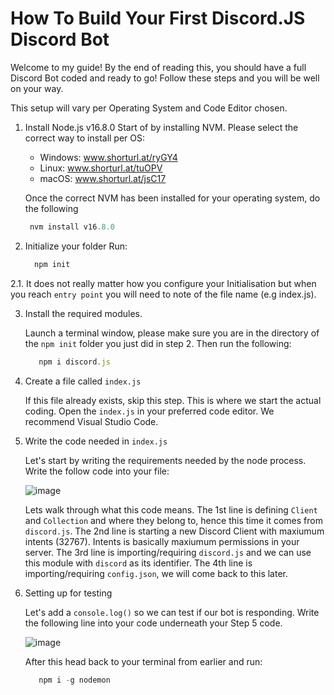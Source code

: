 # How To Build Your First Discord.JS Discord Bot

Welcome to my guide! By the end of reading this, you should have a full Discord Bot coded and ready to go!
Follow these steps and you will be well on your way.

This setup will vary per Operating System and Code Editor chosen.

1. Install Node.js v16.8.0
   Start of by installing NVM. Please select the correct way to install per OS:
   - Windows: www.shorturl.at/ryGY4
   - Linux: www.shorturl.at/tuOPV
   - macOS: www.shorturl.at/jsC17

   Once the correct NVM has been installed for your operating system, do the following
   ```js
    nvm install v16.8.0

2. Initialize your folder
   Run: 
   ```js
     npm init
   
   
2.1.
   It does not really matter how you configure your Initialisation but when you reach `entry point` you will need to note of the file name (e.g index.js).

3. Install the required modules.
   
   Launch a terminal window, please make sure you are in the directory of the `npm init` folder you just did in step 2. 
   Then run the following:
   ```js
      npm i discord.js

4. Create a file called `index.js`
  
   If this file already exists, skip this step.
   This is where we start the actual coding.
   Open the `index.js` in your preferred code editor. We recommend Visual Studio Code.

5. Write the code needed in `index.js`

   Let's start by writing the requirements needed by the node process.
   Write the follow code into your file:

   ![image](https://user-images.githubusercontent.com/79745507/144714568-8e98c388-9543-45b3-a436-b4af85f56476.png)

   Lets walk through what this code means.
   The 1st line is defining `Client` and `Collection` and where they belong to, hence this time it comes from `discord.js`.
   The 2nd line is starting a new Discord Client with maxiumum intents (32767). Intents is basically maxiumum permissions in your server.
   The 3rd line is importing/requiring `discord.js` and we can use this module with `discord` as its identifier. 
   The 4th line is importing/requiring `config.json`, we will come back to this later. 

6. Setting up for testing

   Let's add a `console.log()` so we can test if our bot is responding.
   Write the following line into your code underneath your Step 5 code.

   ![image](https://user-images.githubusercontent.com/79745507/144714641-b3466ab2-9911-4a10-88a3-89af46dcf2a5.png)

   After this head back to your terminal from earlier and run:
   ```js
      npm i -g nodemon
   
